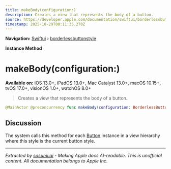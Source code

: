 ```yaml
---
title: makeBody(configuration:)
description: Creates a view that represents the body of a button.
source: https://developer.apple.com/documentation/swiftui/borderlessbuttonstyle/makebody(configuration:)
timestamp: 2025-10-29T00:11:35.270Z
---
```


**Navigation:** [Swiftui](/documentation/swiftui) › [borderlessbuttonstyle](/documentation/swiftui/borderlessbuttonstyle)

**Instance Method**

# makeBody(configuration:)

**Available on:** iOS 13.0+, iPadOS 13.0+, Mac Catalyst 13.0+, macOS 10.15+, tvOS 17.0+, visionOS 1.0+, watchOS 8.0+

> Creates a view that represents the body of a button.

```swift
@MainActor @preconcurrency func makeBody(configuration: BorderlessButtonStyle.Configuration) -> some View
```

## Discussion

The system calls this method for each [Button](/documentation/swiftui/button) instance in a view hierarchy where this style is the current button style.

---

*Extracted by [sosumi.ai](https://sosumi.ai) - Making Apple docs AI-readable.*
*This is unofficial content. All documentation belongs to Apple Inc.*

